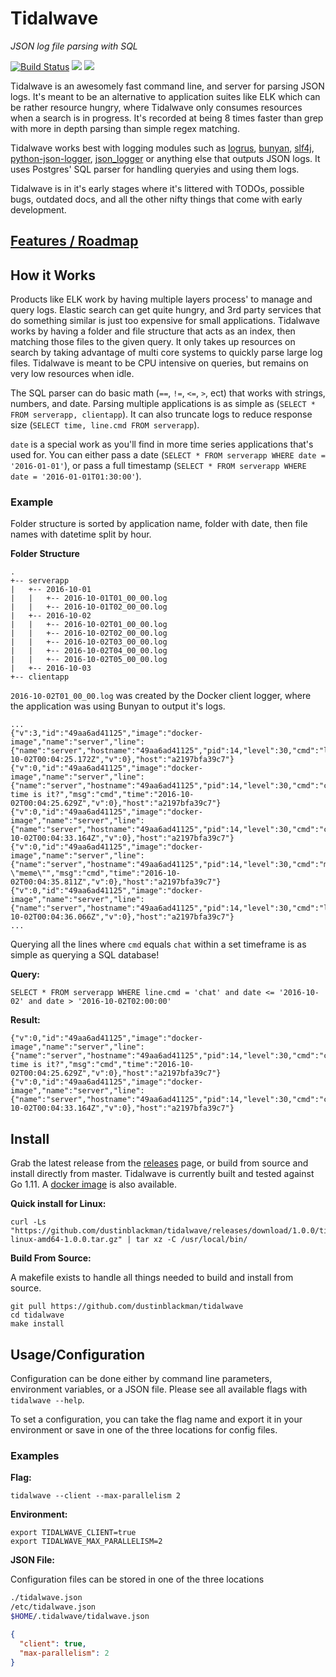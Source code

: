 # Tidalwave
_JSON log file parsing with SQL_

<a href="https://travis-ci.org/dustinblackman/tidalwave"><img src="https://img.shields.io/travis/dustinblackman/tidalwave.svg" alt="Build Status"></a> <a href="https://goreportcard.com/report/github.com/dustinblackman/tidalwave"><img src="https://goreportcard.com/badge/github.com/dustinblackman/tidalwave"></a> <img src="https://img.shields.io/github/release/dustinblackman/tidalwave.svg?maxAge=2592000">

Tidalwave is an awesomely fast command line, and server for parsing JSON logs. It's meant to be an alternative to application suites like ELK which can be rather resource hungry, where Tidalwave only consumes resources when a search is in progress. It's recorded at being 8 times faster than grep with more in depth parsing than simple regex matching.

Tidalwave works best with logging modules such as [logrus](https://github.com/Sirupsen/logrus), [bunyan](https://github.com/trentm/node-bunyan), [slf4j](https://github.com/savoirtech/slf4j-json-logger), [python-json-logger](https://github.com/madzak/python-json-logger), [json_logger](https://github.com/rsolomo/json_logger) or anything else that outputs JSON logs. It uses Postgres' SQL parser for handling queryies and using them logs.


Tidalwave is in it's early stages where it's littered with TODOs, possible bugs, outdated docs, and all the other nifty things that come with early development.

## [Features / Roadmap](./ROADMAP.md)

## How it Works

Products like ELK work by having multiple layers process' to manage and query logs. Elastic search can get quite hungry, and 3rd party services that do something similar is just too expensive for small applications. Tidalwave works by having a folder and file structure that acts as an index, then matching those files to the given query. It only takes up resources on search by taking advantage of multi core systems to quickly parse large log files. Tidalwave is meant to be CPU intensive on queries, but remains on very low resources when idle.

The SQL parser can do basic math (`==`, `!=`, `<=`, `>`, ect) that works with strings, numbers, and date. Parsing multiple applications is as simple as (`SELECT * FROM serverapp, clientapp`). It can also truncate logs to reduce response size (`SELECT time, line.cmd FROM serverapp`).

`date` is a special work as you'll find in more time series applications that's used for. You can either pass a date (`SELECT * FROM serverapp WHERE date = '2016-01-01'`), or pass a full timestamp (`SELECT * FROM serverapp WHERE date = '2016-01-01T01:30:00'`).

### Example

Folder structure is sorted by application name, folder with date, then file names with datetime split by hour.

__Folder Structure__
```
.
+-- serverapp
|   +-- 2016-10-01
|   |   +-- 2016-10-01T01_00_00.log
|   |   +-- 2016-10-01T02_00_00.log
|   +-- 2016-10-02
|   |   +-- 2016-10-02T01_00_00.log
|   |   +-- 2016-10-02T02_00_00.log
|   |   +-- 2016-10-02T03_00_00.log
|   |   +-- 2016-10-02T04_00_00.log
|   |   +-- 2016-10-02T05_00_00.log
|   +-- 2016-10-03
+-- clientapp
```

`2016-10-02T01_00_00.log` was created by the Docker client logger, where the application was using Bunyan to output it's logs.

```
...
{"v":3,"id":"49aa6ad41125","image":"docker-image","name":"server","line":{"name":"server","hostname":"49aa6ad41125","pid":14,"level":30,"cmd":"lol","suffix":"status","msg":"cmd","time":"2016-10-02T00:04:25.172Z","v":0},"host":"a2197bfa39c7"}
{"v":0,"id":"49aa6ad41125","image":"docker-image","name":"server","line":{"name":"server","hostname":"49aa6ad41125","pid":14,"level":30,"cmd":"chat","suffix":"What time is it?","msg":"cmd","time":"2016-10-02T00:04:25.629Z","v":0},"host":"a2197bfa39c7"}
{"v":0,"id":"49aa6ad41125","image":"docker-image","name":"server","line":{"name":"server","hostname":"49aa6ad41125","pid":14,"level":30,"cmd":"chat","suffix":"Pizza.","msg":"cmd","time":"2016-10-02T00:04:33.164Z","v":0},"host":"a2197bfa39c7"}
{"v":0,"id":"49aa6ad41125","image":"docker-image","name":"server","line":{"name":"server","hostname":"49aa6ad41125","pid":14,"level":30,"cmd":"meme","suffix":"fry1 \"meme\"","msg":"cmd","time":"2016-10-02T00:04:35.811Z","v":0},"host":"a2197bfa39c7"}
{"v":0,"id":"49aa6ad41125","image":"docker-image","name":"server","line":{"name":"server","hostname":"49aa6ad41125","pid":14,"level":30,"cmd":"lol","suffix":"status","msg":"cmd","time":"2016-10-02T00:04:36.066Z","v":0},"host":"a2197bfa39c7"}
...
```

Querying all the lines where `cmd` equals `chat` within a set timeframe is as simple as querying a SQL database!

__Query:__
```
SELECT * FROM serverapp WHERE line.cmd = 'chat' and date <= '2016-10-02' and date > '2016-10-02T02:00:00'
```

__Result:__

```
{"v":0,"id":"49aa6ad41125","image":"docker-image","name":"server","line":{"name":"server","hostname":"49aa6ad41125","pid":14,"level":30,"cmd":"chat","suffix":"What time is it?","msg":"cmd","time":"2016-10-02T00:04:25.629Z","v":0},"host":"a2197bfa39c7"}
{"v":0,"id":"49aa6ad41125","image":"docker-image","name":"server","line":{"name":"server","hostname":"49aa6ad41125","pid":14,"level":30,"cmd":"chat","suffix":"Pizza.","msg":"cmd","time":"2016-10-02T00:04:33.164Z","v":0},"host":"a2197bfa39c7"}
```

## Install

Grab the latest release from the [releases](https://github.com/dustinblackman/tidalwave/releases) page, or build from source and install directly from master. Tidalwave is currently built and tested against Go 1.11. A [docker image](https://hub.docker.com/r/dustinblackman/tidalwave/) is also available.

__Quick install for Linux:__
```
curl -Ls "https://github.com/dustinblackman/tidalwave/releases/download/1.0.0/tidalwave-linux-amd64-1.0.0.tar.gz" | tar xz -C /usr/local/bin/
```

__Build From Source:__

A makefile exists to handle all things needed to build and install from source.

```
git pull https://github.com/dustinblackman/tidalwave
cd tidalwave
make install
```


## Usage/Configuration

Configuration can be done either by command line parameters, environment variables, or a JSON file. Please see all available flags with `tidalwave --help`.

To set a configuration, you can take the flag name and export it in your environment or save in one of the three locations for config files.

### Examples

__Flag:__
```
tidalwave --client --max-parallelism 2
```

__Environment:__
```
export TIDALWAVE_CLIENT=true
export TIDALWAVE_MAX_PARALLELISM=2
```

__JSON File:__

Configuration files can be stored in one of the three locations

```sh
./tidalwave.json
/etc/tidalwave.json
$HOME/.tidalwave/tidalwave.json
```
```json
{
  "client": true,
  "max-parallelism": 2
}
```
